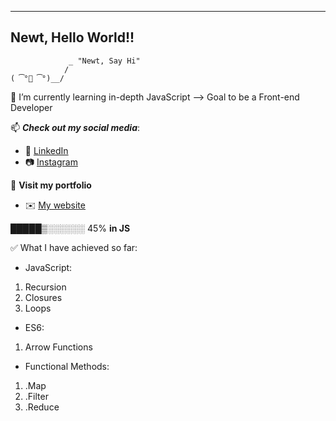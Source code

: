 

<!--
**newtvo/newtvo** is a ✨ _special_ ✨ repository because its `README.md` (this file) appears on your GitHub profile.
-->

----------------------------------------
Newt, Hello World!!
----------------------------------------
                 _ "Newt, Say Hi"
                / 
    ( ͡°👅 ͡°)__/

🌱 I’m currently learning in-depth JavaScript --> Goal to be a Front-end Developer

📫 **_Check out my social media_**: 
  - 🔗 [LinkedIn](https://www.linkedin.com/in/vo-nhut/)
  - 📷 [Instagram](https://www.instagram.com/_newtvo_/)
 
📃 **Visit my portfolio**
  - ✉️ [My website](http://tuhnov.dx.am/)
  
  
 █████▒░░░░░░ 45% **in JS**
  
 ✅ What I have achieved so far:
  - JavaScript:
   1. Recursion
   2. Closures
   3. Loops
  - ES6:
   1. Arrow Functions
  - Functional Methods:
   1. .Map
   2. .Filter
   3. .Reduce
